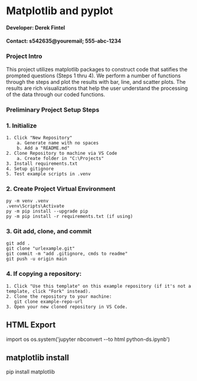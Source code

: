 # Matplotlib and pyplot
#### Developer: Derek Fintel
#### Contact: s542635@youremail; 555-abc-1234

### Project Intro
This project utilizes matplotlib packages to construct code that satifies the prompted questions (Steps 1 thru 4). We perform a number of functions through the steps and plot the results with bar, line, and scatter plots. The results are rich visualizations that help the user understand the processing of the data through our coded functions. 

### Preliminary Project Setup Steps
### 1. Initialize
```
1. Click "New Repository"
    a. Generate name with no spaces
    b. Add a "README.md"
2. Clone Repository to machine via VS Code
    a. Create folder in "C:\Projects"
3. Install requirements.txt
4. Setup gitignore
5. Test example scripts in .venv
```
### 2. Create Project Virtual Environment
```
py -m venv .venv
.venv\Scripts\Activate
py -m pip install --upgrade pip 
py -m pip install -r requirements.txt (if using)
```
### 3. Git add, clone, and commit
```
git add .
git clone "urlexample.git"
git commit -m "add .gitignore, cmds to readme"
git push -u origin main
```
### 4. If copying a repository:
```
1. Click "Use this template" on this example repository (if it's not a template, click "Fork" instead).
2. Clone the repository to your machine:
   git clone example-repo-url
3. Open your new cloned repository in VS Code.
```
## HTML Export
import os
os.system('jupyter nbconvert --to html python-ds.ipynb')

## matplotlib install
pip install matplotlib